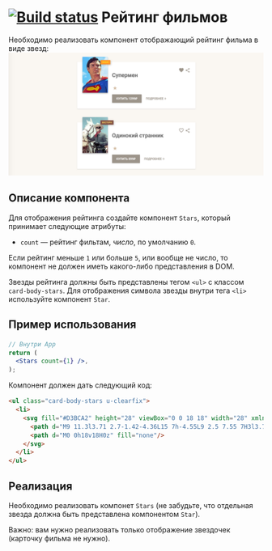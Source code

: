 [![Build status](https://ci.appveyor.com/api/projects/status/bmtvmf9e2e08bxdq?svg=true)](https://ci.appveyor.com/project/shayu78/ra-films)
Рейтинг фильмов
===

Необходимо реализовать компонент отображающий рейтинг фильма в виде звезд:
![Список фильмов](./assets/preview.png)


## Описание компонента

Для отображения рейтинга создайте компонент `Stars`, который принимает следующие атрибуты:
- `count` — рейтинг фильтам, _число_, по умолчанию `0`.

Если рейтинг меньше `1` или больше `5`, или вообще не число, то компонент не должен иметь какого-либо представления в DOM.

Звезды рейтинга должны быть представлены тегом `<ul>` с классом `card-body-stars`. Для отображения символа звезды внутри тега `<li>` используйте компонент `Star`.

## Пример использования

```jsx
// Внутри App
return (
  <Stars count={1} />,
);
```

Компонент должен дать следующий код:
```html
<ul class="card-body-stars u-clearfix">
  <li>
    <svg fill="#D3BCA2" height="28" viewBox="0 0 18 18" width="28" xmlns="http://www.w3.org/2000/svg">
      <path d="M9 11.3l3.71 2.7-1.42-4.36L15 7h-4.55L9 2.5 7.55 7H3l3.71 2.64L5.29 14z"/>
      <path d="M0 0h18v18H0z" fill="none"/>
    </svg>
  </li>
</ul>
```

## Реализация

Необходимо реализовать компонет `Stars` (не забудьте, что отдельная звезда должна быть представлена компонентом `Star`).

Важно: вам нужно реализовать только отображение звездочек (карточку фильма не нужно).
